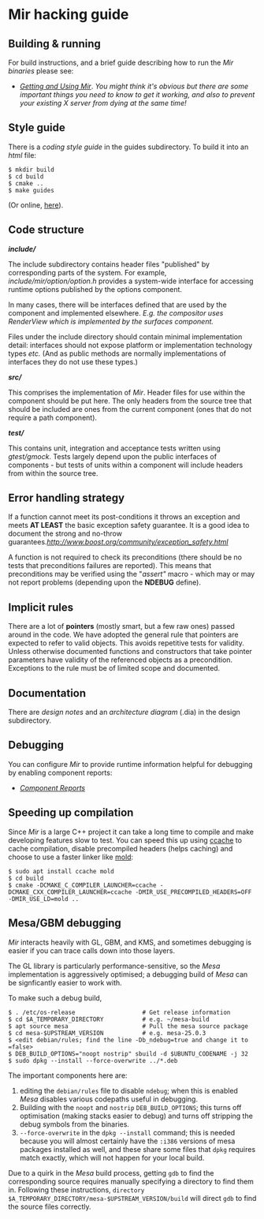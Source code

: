 # Mir hacking guide

## Building & running

For build instructions, and a brief guide describing how to run the *Mir binaries* please see:
- *[Getting and Using Mir](./doc/sphinx/tutorial/getting-started-with-mir.md)*.
_You might think it's obvious but there are some important things you need to know to get it working,
and also to prevent your existing *X server* from dying at the same time!_


## Style guide

There is a *coding style guide* in the guides subdirectory. To build it into an
*html* file:

    $ mkdir build
    $ cd build
    $ cmake ..
    $ make guides

(Or online, [here](https://canonical-mir.readthedocs-hosted.com/latest/_static/cppguide)).


## Code structure

_**include/**_

The include subdirectory contains header files "published" by corresponding parts
of the system. For example, *include/mir/option/option.h* provides a system-wide interface
for accessing runtime options published by the options component.

In many cases, there will be interfaces defined that are used by the component
and implemented elsewhere. *E.g. the compositor uses RenderView which is implemented
by the surfaces component.*

Files under the include directory should contain minimal implementation detail: interfaces
should not expose platform or implementation technology types *etc.* (And as public methods
are normally implementations of interfaces they do not use these types.)


_**src/**_

This comprises the implementation of *Mir*. Header files for use within the component
should be put here. The only headers from the source tree that should be included are
ones from the current component (ones that do not require a path component).


_**test/**_

This contains unit, integration and acceptance tests written using *gtest/gmock*. Tests
largely depend upon the public interfaces of components - but tests of units within
a component will include headers from within the source tree.


## Error handling strategy

If a function cannot meet its post-conditions it throws an exception and meets
__AT LEAST__ the basic exception safety guarantee. It is a good idea to document the
strong and no-throw guarantees._http://www.boost.org/community/exception_safety.html_

A function is not required to check its preconditions (there should be no
tests that preconditions failures are reported). This means that 
preconditions may be verified using the "*assert"* macro - which may or may
not report problems (depending upon the __NDEBUG__ define).


## Implicit rules

There are a lot of __pointers__ (mostly smart, but a few raw ones) passed
around in the code. We have adopted the general rule that pointers are
expected to refer to valid objects. This avoids repetitive tests for
validity. Unless otherwise documented functions and constructors that
take pointer parameters have validity of the referenced objects as a
precondition. Exceptions to the rule must be of limited scope and 
documented.


## Documentation

There are *design notes* and an *architecture diagram* (.dia) in the design
subdirectory.

## Debugging
You can configure *Mir* to provide runtime information helpful for debugging
by enabling component reports:

- *[Component Reports](./doc/sphinx/explanation/component_reports.md)*

## Speeding up compilation

Since *Mir* is a large C++ project it can take a long time to compile and make developing features slow to test.
You can speed this up using [ccache](https://ccache.dev/) to cache compilation,
disable precompiled headers (helps caching) and choose to use a faster linker like [mold](https://github.com/rui314/mold):

    $ sudo apt install ccache mold
    $ cd build
    $ cmake -DCMAKE_C_COMPILER_LAUNCHER=ccache -DCMAKE_CXX_COMPILER_LAUNCHER=ccache -DMIR_USE_PRECOMPILED_HEADERS=OFF -DMIR_USE_LD=mold ..

## Mesa/GBM debugging

*Mir* interacts heavily with GL, GBM, and KMS, and sometimes debugging is
easier if you can trace calls down into those layers.

The GL library is particularly performance-sensitive, so the *Mesa*
implementation is aggressively optimised; a debugging build of *Mesa* can
be signficantly easier to work with.

To make such a debug build,

    $ . /etc/os-release                   # Get release information
    $ cd $A_TEMPORARY_DIRECTORY           # e.g. ~/mesa-build
    $ apt source mesa                     # Pull the mesa source package
    $ cd mesa-$UPSTREAM_VERSION           # e.g. mesa-25.0.3
    $ <edit debian/rules; find the line -Db_ndebug=true and change it to =false>
    $ DEB_BUILD_OPTIONS="noopt nostrip" sbuild -d $UBUNTU_CODENAME -j 32
    $ sudo dpkg --install --force-overwrite ../*.deb

The important components here are:
1. editing the `debian/rules` file to disable
   `ndebug`; when this is enabled *Mesa* disables various codepaths useful in
   debugging.
2. Building with the `noopt` and `nostrip` `DEB_BUILD_OPTIONS`; this turns off
   optimisation (making stacks easier to debug) and turns off stripping the
   debug symbols from the binaries.
3. `--force-overwrite` in the `dpkg --install` command; this is needed because
   you will almost certainly have the `:i386` versions of mesa packages installed
   as well, and these share some files that `dpkg` requires match exactly,
   which will not happen for your local build.

Due to a quirk in the *Mesa* build process, getting `gdb` to find the
corresponding source requires manually specifying a directory to find
them in. Following these instructions,
`directory $A_TEMPORARY_DIRECTORY/mesa-$UPSTREAM_VERSION/build`
will direct `gdb` to find the source files correctly.
